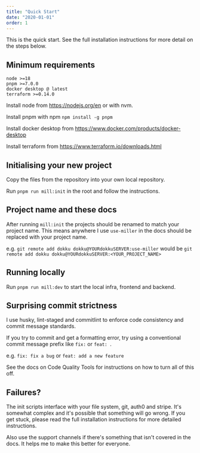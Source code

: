 ```yaml
---
title: "Quick Start"
date: "2020-01-01"
order: 1
---
```


This is the quick start. See the full installation instructions for more detail on the steps below.

## Minimum requirements

```
node >=18
pnpm >=7.0.0
docker desktop @ latest
terraform >=0.14.0
```

Install node from https://nodejs.org/en or with nvm.

Install pnpm with npm `npm install -g pnpm`

Install docker desktop from https://www.docker.com/products/docker-desktop

Install terraform from https://www.terraform.io/downloads.html

## Initialising your new project

Copy the files from the repository into your own local repository.

Run `pnpm run mill:init` in the root and follow the instructions.

## Project name and these docs

After running `mill:init` the projects should be renamed to match your project name. This means anywhere I use `use-miller` in the docs should be replaced with your project name.

e.g. `git remote add dokku dokku@YOURdokkuSERVER:use-miller` would be `git remote add dokku dokku@YOURdokkuSERVER:<YOUR_PROJECT_NAME>`

## Running locally

Run `pnpm run mill:dev` to start the local infra, frontend and backend.

## Surprising commit strictness

I use husky, lint-staged and commitlint to enforce code consistency and commit message standards.

If you try to commit and get a formatting error, try using a conventional commit message prefix like `fix:` or `feat: `.

e.g. `fix: fix a bug` or `feat: add a new feature`

See the docs on Code Quality Tools for instructions on how to turn all of this off.

## Failures?

The init scripts interface with your file system, git, auth0 and stripe. It's somewhat complex and it's possible that something will go wrong. If you get stuck, please read the full installation instructions for more detailed instructions.

Also use the support channels if there's something that isn't covered in the docs. It helps me to make this better for everyone.
